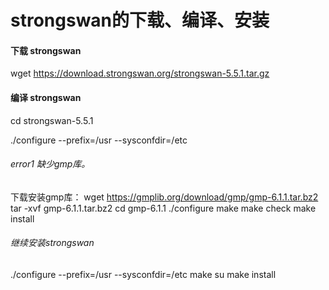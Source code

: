# strongswan的下载、编译、安装
#### 下载 strongswan
wget https://download.strongswan.org/strongswan-5.5.1.tar.gz
#### 编译 strongswan
cd strongswan-5.5.1

./configure --prefix=/usr --sysconfdir=/etc

###### error1 缺少gmp库。
下载安装gmp库：
wget https://gmplib.org/download/gmp/gmp-6.1.1.tar.bz2
tar -xvf gmp-6.1.1.tar.bz2
cd gmp-6.1.1
./configure
make
make check
make install

###### 继续安装strongswan
./configure --prefix=/usr --sysconfdir=/etc
make
su
make install
